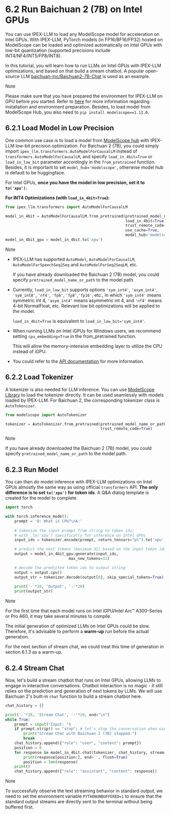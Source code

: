# 6.2 Run Baichuan 2 (7B) on Intel GPUs

You can use IPEX-LLM to load any ModelScope model for acceleration on Intel GPUs. With IPEX-LLM, PyTorch models (in FP16/BF16/FP32) hosted on ModelScope can be loaded and optimized automatically on Intel GPUs with low-bit quantization (supported precisions include INT4/NF4/INT5/FP8/INT8).

In this tutorial, you will learn how to run LLMs on Intel GPUs with IPEX-LLM optimizations, and based on that build a stream chatbot. A popular open-source LLM [baichuan-inc/Baichuan2-7B-Chat](https://www.modelscope.cn/models/baichuan-inc/Baichuan2-7B-Chat) is used as an example.

> [!NOTE]
> Please make sure that you have prepared the environment for IPEX-LLM on GPU before you started. Refer to [here](https://ipex-llm.readthedocs.io/en/latest/doc/LLM/Overview/install_gpu.html) for more information regarding installation and environment preparation. Besides, to load model from ModelScope Hub, you also need to `pip install modelscope==1.11.0`.


## 6.2.1 Load Model in Low Precision

One common use case is to load a model from [ModelScope hub](https://www.modelscope.cn/models) with IPEX-LLM low-bit precision optimization. For Baichuan 2 (7B), you could simply import `ipex_llm.transformers.AutoModelForCausalLM` instead of `transformers.AutoModelForCausalLM`, and specify `load_in_4bit=True` or `load_in_low_bit` parameter accordingly in the `from_pretrained` function. Besides, it is important to set `model_hub='modelscope'`, otherwise model hub is default to be huggingface.

For Intel GPUs, **once you have the model in low precision, set it to `to('xpu')`.**

**For INT4 Optimizations (with `load_in_4bit=True`):**

```python
from ipex_llm.transformers import AutoModelForCausalLM

model_in_4bit = AutoModelForCausalLM.from_pretrained(pretrained_model_name_or_path="baichuan-inc/Baichuan2-7B-Chat",
                                                     load_in_4bit=True,
                                                     trust_remote_code=True,
                                                     use_cache=True,
                                                     model_hub='modelscope')
model_in_4bit_gpu = model_in_4bit.to('xpu')
```

> [!NOTE]
> * IPEX-LLM has supported `AutoModel`, `AutoModelForCausalLM`, `AutoModelForSpeechSeq2Seq` and `AutoModelForSeq2SeqLM`, etc.
>
>   If you have already downloaded the Baichuan 2 (7B) model, you could specify `pretrained_model_name_or_path` to the model path.
>
> * Currently, `load_in_low_bit` supports options `'sym_int4'`, `'asym_int4'`, `'sym_int8'`, `'nf4'`, `'fp6'`, `'fp8'`,`'fp16'`, etc., in which `'sym_int4'` means symmetric int 4, `'asym_int4'` means asymmetric int 4, and `'nf4'` means 4-bit NormalFloat, etc. Relevant low bit optimizations will be applied to the model.
>
>   `load_in_4bit=True` is equivalent to `load_in_low_bit='sym_int4'`.
>
> * When running LLMs on Intel iGPUs for Windows users, we recommend setting `cpu_embedding=True` in the from_pretrained function.
> 
>   This will allow the memory-intensive embedding layer to utilize the CPU instead of iGPU.
>
> * You could refer to the [API documentation](https://ipex-llm.readthedocs.io/en/latest/doc/PythonAPI/LLM/transformers.html) for more information.

## 6.2.2 Load Tokenizer 

A tokenizer is also needed for LLM inference. You can use [ModelScope Library](https://www.modelscope.cn/docs/ModelScope%20Library%E6%A6%82%E8%A7%88%E4%BB%8B%E7%BB%8D) to load the tokenizer directly. It can be used seamlessly with models loaded by IPEX-LLM. For Baichuan 2, the corresponding tokenizer class is `AutoTokenizer`.

```python
from modelscope import AutoTokenizer

tokenizer = AutoTokenizer.from_pretrained(pretrained_model_name_or_path="baichuan-inc/Baichuan2-7B-Chat",
                                          trust_remote_code=True)
```

> [!NOTE]
> If you have already downloaded the Baichuan 2 (7B) model, you could specify `pretrained_model_name_or_path` to the model path.

## 6.2.3 Run Model

You can then do model inference with IPEX-LLM optimizations on Intel GPUs almostly the same way as using official `transformers` API. **The only difference is to set `to('xpu')` for token ids**. A Q&A dialog template is created for the model to complete.

```python
import torch

with torch.inference_mode():
    prompt = 'Q: What is CPU?\nA:'
    
    # tokenize the input prompt from string to token ids;
    # with .to('xpu') specifically for inference on Intel GPUs
    input_ids = tokenizer.encode(prompt, return_tensors="pt").to('xpu')

    # predict the next tokens (maximum 32) based on the input token ids
    output = model_in_4bit_gpu.generate(input_ids,
                            max_new_tokens=32)

    # decode the predicted token ids to output string
    output = output.cpu()
    output_str = tokenizer.decode(output[0], skip_special_tokens=True)
    
    print('-'*20, 'Output', '-'*20)
    print(output_str)
```

> [!NOTE]
> For the first time that each model runs on Intel iGPU/Intel Arc™ A300-Series or Pro A60, it may take several minutes to compile. 
> 
> The initial generation of optimized LLMs on Intel GPUs could be slow. Therefore, it's advisable to perform a **warm-up** run before the actual generation.
>
> For the next section of stream chat, we could treat this time of generation in section 6.1.3 as a warm-up.

## 6.2.4 Stream Chat

Now, let's build a stream chatbot that runs on Intel GPUs, allowing LLMs to engage in interactive conversations. Chatbot interaction is no magic - it still relies on the prediction and generation of next tokens by LLMs. We will use Baichuan 2's built-in `chat` function to build a stream chatbot here. 

```python
chat_history = []

print('-'*20, 'Stream Chat', '-'*20, end="\n")
while True:
    prompt = input("Input: ")
    if prompt.strip() == "stop": # let's stop the conversation when user input "stop"
        print("Stream Chat with Baichuan 2 (7B) stopped.")
        break
    chat_history.append({"role": "user", "content": prompt})
    position = 0
    for response in model_in_4bit.chat(tokenizer, chat_history, stream=True):
        print(response[position:], end='', flush=True)
        position = len(response)
    print()
    chat_history.append({"role": "assistant", "content": response})
```

> [!NOTE]
> To successfully observe the text streaming behavior in standard output, we need to set the environment variable `PYTHONUNBUFFERED=1` to ensure that the standard output streams are directly sent to the terminal without being buffered first.
